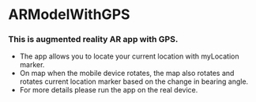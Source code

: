 # ARModelWithGPS

### This is augmented reality AR app with GPS. 

- The app allows you to locate your current location with myLocation marker. 
- On map when the mobile device rotates, the map also rotates and rotates current location marker based on the change in bearing angle. 
- For more details please run the app on the real device.

